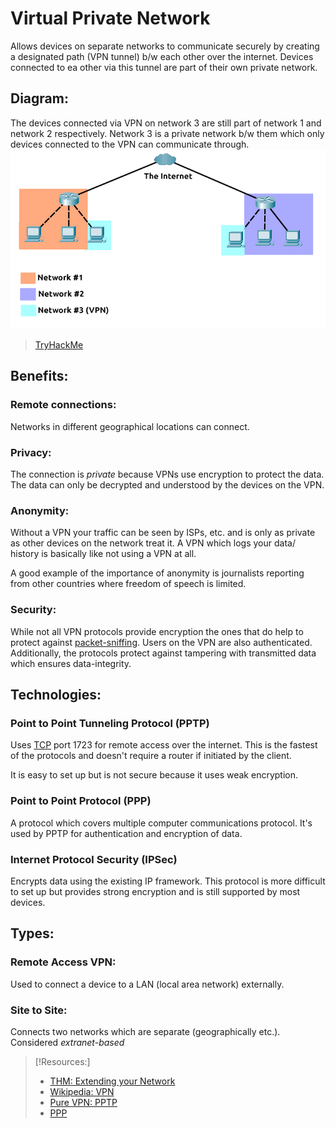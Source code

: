 
# Virtual Private Network
Allows devices on separate networks to communicate securely by creating a designated path (VPN tunnel) b/w each other over the internet. Devices connected to ea other via this tunnel are part of their own private network.

## Diagram:
The devices connected via VPN on network 3 are still part of network 1 and network 2 respectively. Network 3 is a private network b/w them which only devices connected to the VPN can communicate through.
![](/networking/networking-pics/VPN-1.png)
>	[TryHackMe](https://tryhackme.com/room/extendingyournetwork)

## Benefits:
### Remote connections:
Networks in different geographical locations can connect.

### Privacy:
The connection is *private* because VPNs use encryption to protect the data. The data can only be decrypted and understood by the devices on the VPN.

### Anonymity:
Without a VPN your traffic can be seen by ISPs, etc. and is only as private as other devices on the network treat it. A VPN which logs your data/ history is basically like not using a VPN at all.

A good example of the importance of anonymity is journalists reporting from other countries where freedom of speech is limited.

### Security:
While not all VPN protocols provide encryption the ones that do help to protect against [packet-sniffing](/cybersecurity/TTPs/packet-sniffing.md). Users on the VPN are also authenticated. Additionally, the protocols protect against tampering with transmitted data which ensures data-integrity.

## Technologies:
### Point to Point Tunneling Protocol (PPTP)
Uses [TCP](/networking/protocols/TCP.md) port 1723 for remote access over the internet. This is the fastest of the protocols and doesn't require a router if initiated by the client.

It is easy to set up but is not secure because it uses weak encryption.

### Point to Point Protocol (PPP)
A protocol which covers multiple computer communications protocol. It's used by PPTP for authentication and encryption of data.

### Internet Protocol Security (IPSec)
Encrypts data using the existing IP framework. This protocol is more difficult to set up but provides strong encryption and is still supported by most devices.

## Types:
### Remote Access VPN:
Used to connect a device to a LAN (local area network) externally.

### Site to Site:
Connects two networks which are separate (geographically etc.). Considered *extranet-based*

>[!Resources:]
> - [THM: Extending your Network](https://tryhackme.com/room/extendingyournetwork)
> - [Wikipedia: VPN](https://en.wikipedia.org/wiki/Virtual_private_network)
> - [Pure VPN: PPTP](https://www.purevpn.com/what-is-vpn/protocols/pptp)
> - [PPP](https://www.techtarget.com/searchnetworking/definition/PPP)
